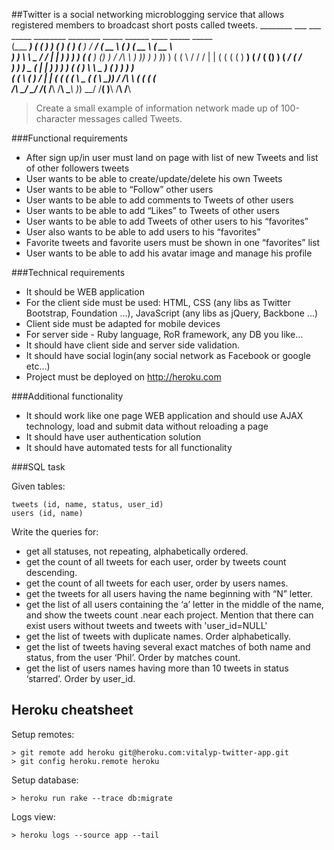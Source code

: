 ##Twitter is a social networking microblogging service that allows registered members to broadcast short posts called tweets.
     ________   ___       ___    _____   ________   ________    _____   ______          ____     _____    _____   
    (___  ___) (  (       )  )  (_   _) (___  ___) (___  ___)  / ___/  (   __ \        (    )   (  __ \  (  __ \  
        ) )     \  \  _  /  /     | |       ) )        ) )    ( (__     ) (__) )       / /\ \    ) )_) )  ) )_) ) 
       ( (       \  \/ \/  /      | |      ( (        ( (      ) __)   (    __/       ( (__) )  (  ___/  (  ___/  
        ) )       )   _   (       | |       ) )        ) )    ( (       ) \ \  _       )    (    ) )      ) )     
       ( (        \  ( )  /      _| |__    ( (        ( (      \ \___  ( ( \ \_))     /  /\  \  ( (      ( (      
       /__\        \_/ \_/      /_____(    /__\       /__\      \____\  )_) \__/     /__(  )__\ /__\     /__\     
                                                                                                              


>Create a small example of information network made up of 100-character messages called Tweets.

###Functional requirements

- After sign up/in user must land on page with list of new Tweets and list of other followers tweets
- User wants to be able to create/update/delete his own Tweets
- User wants to be able to “Follow” other users
- User wants to be able to add comments to Tweets of other users
- User wants to be able to add “Likes” to Tweets of other users
- User wants to be able to add Tweets of other users to his “favorites”
- User also  wants to be able to add users to his “favorites”
- Favorite tweets and favorite users must be shown in one “favorites” list
- User wants to be able to add his avatar image and manage his profile

###Technical requirements

* It should be WEB application
* For the client side must be used: HTML, CSS (any libs as Twitter Bootstrap, Foundation ...), JavaScript (any libs as jQuery, Backbone ...)
* Client side must be adapted for mobile devices
* For server side - Ruby language, RoR framework, any DB you like…
* It should have client side and server side validation.
* It should have social login(any social network as Facebook or google etc...)
* Project must be deployed on  http://heroku.com

###Additional functionality

- It should work like one page WEB application and should use AJAX technology, load and submit data without reloading a page
- It should have user authentication solution
- It should have automated tests for all functionality


###SQL task

Given tables:

    tweets (id, name, status, user_id)
    users (id, name)

Write the queries for:

- get all statuses, not repeating, alphabetically ordered.
- get the count of all tweets for each user, order by tweets count descending.
- get the count of all tweets for each user, order by users names.
- get the tweets for all users having the name beginning with “N” letter.
- get the list of all users containing the ‘a’ letter in the middle of the name, and show the tweets count .near each project. Mention that there can exist users without tweets and tweets with 'user_id=NULL'
- get the list of tweets with duplicate names. Order alphabetically.
- get the list of tweets having several exact matches of both name and status, from the user ‘Phil’. Order by matches count.
- get the list of users names having more than 10 tweets in status ‘starred’. Order by user_id.

## Heroku cheatsheet

Setup remotes:

    > git remote add heroku git@heroku.com:vitalyp-twitter-app.git
    > git config heroku.remote heroku

Setup database:

    > heroku run rake --trace db:migrate
    
Logs view:

    > heroku logs --source app --tail